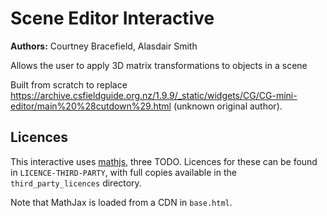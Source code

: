 # Scene Editor Interactive

**Authors:** Courtney Bracefield, Alasdair Smith

Allows the user to apply 3D matrix transformations to objects in a scene

Built from scratch to replace https://archive.csfieldguide.org.nz/1.9.9/_static/widgets/CG/CG-mini-editor/main%20%28cutdown%29.html (unknown original author).

## Licences

This interactive uses [mathjs](https://github.com/josdejong/mathjs), three TODO.
Licences for these can be found in `LICENCE-THIRD-PARTY`, with full copies available in the `third_party_licences` directory.

Note that MathJax is loaded from a CDN in `base.html`.
